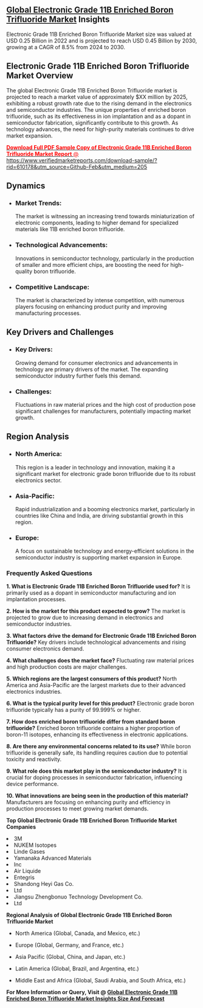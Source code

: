 <h2><a href="https://www.verifiedmarketreports.com/download-sample/?rid=610178&amp;utm_source=Github&amp;utm_medium=205" target="_blank">Global Electronic Grade 11B Enriched Boron Trifluoride Market</a> Insights</h2><p>Electronic Grade 11B Enriched Boron Trifluoride Market size was valued at USD 0.25 Billion in 2022 and is projected to reach USD 0.45 Billion by 2030, growing at a CAGR of 8.5% from 2024 to 2030.</p><p> <!DOCTYPE html> <html lang="en"> <head> <meta charset="UTF-8"> <meta name="viewport" content="width=device-width, initial-scale=1.0"> <title>Electronic Grade 11B Enriched Boron Trifluoride Market Report</title> </head> <body> <h2>Electronic Grade 11B Enriched Boron Trifluoride Market Overview</h2> <p>The global Electronic Grade 11B Enriched Boron Trifluoride market is projected to reach a market value of approximately $XX million by 2025, exhibiting a robust growth rate due to the rising demand in the electronics and semiconductor industries. The unique properties of enriched boron trifluoride, such as its effectiveness in ion implantation and as a dopant in semiconductor fabrication, significantly contribute to this growth. As technology advances, the need for high-purity materials continues to drive market expansion.</p> <p><a href="#download-sample"><p><span class=""><span style="color: #ff0000;"><strong>Download Full PDF Sample Copy of Electronic Grade 11B Enriched Boron Trifluoride Market Report</strong> @ </span><a href="https://www.verifiedmarketreports.com/download-sample/?rid=610178&amp;utm_source=Github-Feb&amp;utm_medium=205" target="_blank">https://www.verifiedmarketreports.com/download-sample/?rid=610178&amp;utm_source=Github-Feb&amp;utm_medium=205</a></span></p></a></p> <h2>Dynamics</h2> <ul> <li> <h3>Market Trends:</h3> The market is witnessing an increasing trend towards miniaturization of electronic components, leading to higher demand for specialized materials like 11B enriched boron trifluoride. </li> <li> <h3>Technological Advancements:</h3> Innovations in semiconductor technology, particularly in the production of smaller and more efficient chips, are boosting the need for high-quality boron trifluoride. </li> <li> <h3>Competitive Landscape:</h3> The market is characterized by intense competition, with numerous players focusing on enhancing product purity and improving manufacturing processes. </li> </ul> <h2>Key Drivers and Challenges</h2> <ul> <li> <h3>Key Drivers:</h3> Growing demand for consumer electronics and advancements in technology are primary drivers of the market. The expanding semiconductor industry further fuels this demand. </li> <li> <h3>Challenges:</h3> Fluctuations in raw material prices and the high cost of production pose significant challenges for manufacturers, potentially impacting market growth. </li> </ul> <h2>Region Analysis</h2> <ul> <li> <h3>North America:</h3> This region is a leader in technology and innovation, making it a significant market for electronic grade boron trifluoride due to its robust electronics sector. </li> <li> <h3>Asia-Pacific:</h3> Rapid industrialization and a booming electronics market, particularly in countries like China and India, are driving substantial growth in this region. </li> <li> <h3>Europe:</h3> A focus on sustainable technology and energy-efficient solutions in the semiconductor industry is supporting market expansion in Europe. </li> </ul> <h3>Frequently Asked Questions</h3> <p><strong>1. What is Electronic Grade 11B Enriched Boron Trifluoride used for?</strong> It is primarily used as a dopant in semiconductor manufacturing and ion implantation processes.</p> <p><strong>2. How is the market for this product expected to grow?</strong> The market is projected to grow due to increasing demand in electronics and semiconductor industries.</p> <p><strong>3. What factors drive the demand for Electronic Grade 11B Enriched Boron Trifluoride?</strong> Key drivers include technological advancements and rising consumer electronics demand.</p> <p><strong>4. What challenges does the market face?</strong> Fluctuating raw material prices and high production costs are major challenges.</p> <p><strong>5. Which regions are the largest consumers of this product?</strong> North America and Asia-Pacific are the largest markets due to their advanced electronics industries.</p> <p><strong>6. What is the typical purity level for this product?</strong> Electronic grade boron trifluoride typically has a purity of 99.999% or higher.</p> <p><strong>7. How does enriched boron trifluoride differ from standard boron trifluoride?</strong> Enriched boron trifluoride contains a higher proportion of boron-11 isotopes, enhancing its effectiveness in electronic applications.</p> <p><strong>8. Are there any environmental concerns related to its use?</strong> While boron trifluoride is generally safe, its handling requires caution due to potential toxicity and reactivity.</p> <p><strong>9. What role does this market play in the semiconductor industry?</strong> It is crucial for doping processes in semiconductor fabrication, influencing device performance.</p> <p><strong>10. What innovations are being seen in the production of this material?</strong> Manufacturers are focusing on enhancing purity and efficiency in production processes to meet growing market demands.</p> </body> </html> </p><p><strong>Top Global Electronic Grade 11B Enriched Boron Trifluoride Market Companies</strong></p><div data-test-id=""><p><li>3M</li><li> NUKEM Isotopes</li><li> Linde Gases</li><li> Yamanaka Advanced Materials </li><li> Inc</li><li> Air Liquide</li><li> Entegris</li><li> Shandong Heyi Gas Co.</li><li> Ltd</li><li> Jiangsu Zhengbonuo Technology Development Co. </li><li> Ltd</li></p><div><strong>Regional Analysis of&nbsp;Global Electronic Grade 11B Enriched Boron Trifluoride Market</strong></div><ul><li dir="ltr"><p dir="ltr">North America&nbsp;(Global, Canada, and Mexico, etc.)</p></li><li dir="ltr"><p dir="ltr">Europe (Global, Germany, and France, etc.)</p></li><li dir="ltr"><p dir="ltr">Asia Pacific&nbsp;(Global, China, and Japan, etc.)</p></li><li dir="ltr"><p dir="ltr">Latin America&nbsp;(Global, Brazil, and Argentina, etc.)</p></li><li dir="ltr">Middle East and Africa&nbsp;(Global, Saudi Arabia, and South Africa, etc.)</li></ul><p><strong>For More Information or Query, Visit @&nbsp;</strong><strong><a href="https://www.verifiedmarketreports.com/product/electronic-grade-11b-enriched-boron-trifluoride-market/?utm_source=Github&amp;utm_medium=205" target="_blank">Global Electronic Grade 11B Enriched Boron Trifluoride Market Insights Size And Forecast</a></strong></p></div>
